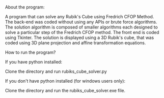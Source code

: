 About the program:


A program that can solve any Rubik's Cube using Fredrich CFOP Method. The back-end was coded without using any APIs or brute force algorithms. The solution algorithm is composed of smaller algorithms each designed to solve a particular step of the Fredrich CFOP method. The front end is coded using Tkinter. The solution is displayed using a 3D Rubik's cube, that was coded using 3D plane projection and affine transformation equations.


How to run the program?


If you have python installed:

Clone the directory and run rubiks_cube_solver.py


If you don't have python installed (for windows users only):

Clone the directory and run the rubiks_cube_solver.exe file.
